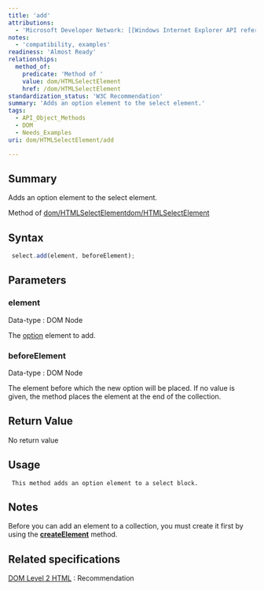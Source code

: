 ```yaml
---
title: 'add'
attributions:
  - 'Microsoft Developer Network: [[Windows Internet Explorer API reference](http://msdn.microsoft.com/en-us/library/ie/hh828809%28v=vs.85%29.aspx) Article]'
notes:
  - 'compatibility, examples'
readiness: 'Almost Ready'
relationships:
  method_of:
    predicate: 'Method of '
    value: dom/HTMLSelectElement
    href: /dom/HTMLSelectElement
standardization_status: 'W3C Recommendation'
summary: 'Adds an option element to the select element.'
tags:
  - API_Object_Methods
  - DOM
  - Needs_Examples
uri: dom/HTMLSelectElement/add

---
```

## Summary

Adds an option element to the select element.

Method of [dom/HTMLSelectElement](/dom/HTMLSelectElement)[dom/HTMLSelectElement](/dom/HTMLSelectElement)

## Syntax

``` js
 select.add(element, beforeElement);
```

## Parameters

### element

 Data-type
:   DOM Node

 The [option](/dom/HTMLOptionElement) element to add.

### beforeElement

 Data-type
:   DOM Node

 The element before which the new option will be placed. If no value is given, the method places the element at the end of the collection.

## Return Value

No return value

## Usage

     This method adds an option element to a select block.

## Notes

Before you can add an element to a collection, you must create it first by using the [**createElement**](/dom/Document/createElement) method.

## Related specifications

[DOM Level 2 HTML](http://www.w3.org/TR/DOM-Level-2-HTML/)
:   Recommendation
